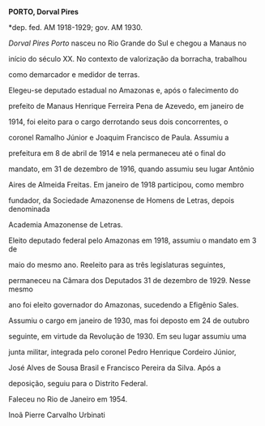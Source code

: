 **PORTO, Dorval Pires**



\*dep. fed. AM 1918-1929; gov. AM 1930.



*Dorval Pires Porto* nasceu no Rio Grande do Sul e chegou a Manaus no

início do século XX. No contexto de valorização da borracha, trabalhou

como demarcador e medidor de terras.



Elegeu-se deputado estadual no Amazonas e, após o falecimento do

prefeito de Manaus Henrique Ferreira Pena de Azevedo, em janeiro de

1914, foi eleito para o cargo derrotando seus dois concorrentes, o

coronel Ramalho Júnior e Joaquim Francisco de Paula. Assumiu a

prefeitura em 8 de abril de 1914 e nela permaneceu até o final do

mandato, em 31 de dezembro de 1916, quando assumiu seu lugar Antônio

Aires de Almeida Freitas. Em janeiro de 1918 participou, como membro

fundador, da Sociedade Amazonense de Homens de Letras, depois denominada

Academia Amazonense de Letras.



Eleito deputado federal pelo Amazonas em 1918, assumiu o mandato em 3 de

maio do mesmo ano. Reeleito para as três legislaturas seguintes,

permaneceu na Câmara dos Deputados 31 de dezembro de 1929. Nesse mesmo

ano foi eleito governador do Amazonas, sucedendo a Efigênio Sales.

Assumiu o cargo em janeiro de 1930, mas foi deposto em 24 de outubro

seguinte, em virtude da Revolução de 1930. Em seu lugar assumiu uma

junta militar, integrada pelo coronel Pedro Henrique Cordeiro Júnior,

José Alves de Sousa Brasil e Francisco Pereira da Silva. Após a

deposição, seguiu para o Distrito Federal.



Faleceu no Rio de Janeiro em 1954.



Inoã Pierre Carvalho Urbinati



